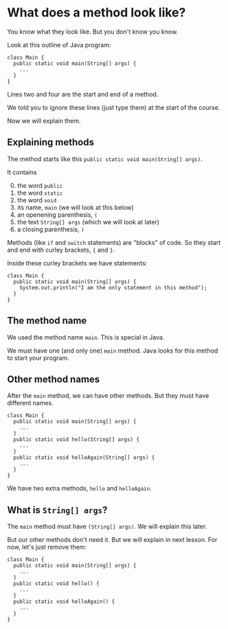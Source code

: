 
# What does a method look like?

You know what they look like. But you don't know you know. 

Look at this outline of Java program:

```
class Main {
  public static void main(String[] args) {
    ...
  }
}
```

Lines two and four are the start and end of a method.

We told you to ignore these lines (just type them) at the start of the course.

Now we will explain them.

## Explaining methods

The method starts like this `public static void main(String[] args)`.

It contains

0. the word `public`
0. the word `static`
0. the word `void`
0. its name, `main` (we will look at this below)
0. an openening parenthesis, `(`
0. the text `String[] args` (which we will look at later)
0. a closing parenthesis, `)`

Methods (like `if` and `switch` statements) are "blocks" of code. So they start and end with curley brackets, `{` and `}`.

Inside these curley brackets we have statements:

```
class Main {
  public static void main(String[] args) {
    System.out.println("I am the only statement in this method");
  }
}
```

## The method name

We used the method name `main`. This is special in Java.

We must have one (and only one) `main` method. Java looks for this method to start your program.

## Other method names

After the `main` method, we can have other methods. But they must have different names.

```
class Main {
  public static void main(String[] args) {
    ...
  }
  public static void hello(String[] args) {
    ...
  }
  public static void helloAgain(String[] args) {
    ...
  }
}
```

We have two extra methods, `hello` and `helloAgain`.

## What is `String[] args`?

The `main` method must have `(String[] args)`. We will explain this later.

But our other methods don't need it. But we will explain in next lesson. For now, let's just remove them:

```
class Main {
  public static void main(String[] args) {
    ...
  }
  public static void hello() {
    ...
  }
  public static void helloAgain() {
    ...
  }
}
```
